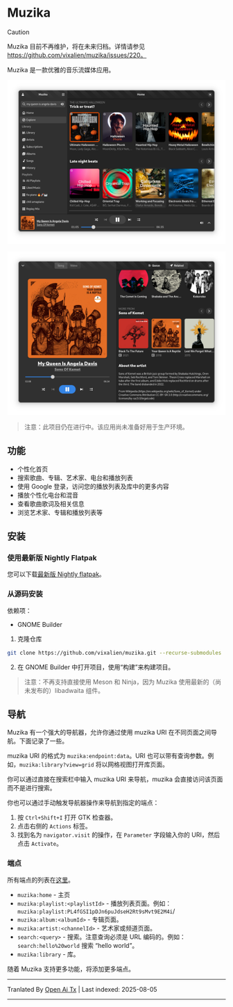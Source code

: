 # Muzika

> [!CAUTION]
> Muzika 目前不再维护，将在未来归档。详情请参见 https://github.com/vixalien/muzika/issues/220。

Muzika 是一款优雅的音乐流媒体应用。

![Muzika 首页](https://raw.githubusercontent.com/vixalien/muzika/main/data/resources/screenshots/home.png)

![Muzika 播放“My Queen is Angela Davis”](https://raw.githubusercontent.com/vixalien/muzika/main/data/resources/screenshots/playing.png)

> 注意：此项目仍在进行中。该应用尚未准备好用于生产环境。

## 功能

- 个性化首页
- 搜索歌曲、专辑、艺术家、电台和播放列表
- 使用 Google 登录，访问您的播放列表及库中的更多内容
- 播放个性化电台和混音
- 查看歌曲歌词及相关信息
- 浏览艺术家、专辑和播放列表等

## 安装

### 使用最新版 Nightly Flatpak

您可以下载[最新版 Nightly flatpak](https://vixalien.github.io/muzika/muzika.flatpakref)。

### 从源码安装

依赖项：

- GNOME Builder

1. 克隆仓库

```bash
git clone https://github.com/vixalien/muzika.git --recurse-submodules
```
2. 在 GNOME Builder 中打开项目，使用“构建”来构建项目。

> 注意：不再支持直接使用 Meson 和 Ninja，因为 Muzika
> 使用最新的（尚未发布的）libadwaita 组件。

## 导航

Muzika 有一个强大的导航器，允许你通过使用 muzika URI 在不同页面之间导航。下面记录了一些。

muzika URI 的格式为 `muzika:endpoint:data`。URI 也可以带有查询参数。例如，`muzika:library?view=grid` 将以网格视图打开库页面。

你可以通过直接在搜索栏中输入 muzika URI 来导航，muzika 会直接访问该页面而不是进行搜索。

你也可以通过手动触发导航器操作来导航到指定的端点：

1. 按 `Ctrl+Shift+I` 打开 GTK 检查器。
2. 点击右侧的 `Actions` 标签。
3. 找到名为 `navigator.visit` 的操作，在 `Parameter` 字段输入你的 URI，然后点击 `Activate`。

### 端点

所有端点的列表在[这里](https://raw.githubusercontent.com/vixalien/muzika/main/src/pages.ts)。

- `muzika:home` - 主页
- `muzika:playlist:<playlistId>` - 播放列表页面。例如：
  `muzika:playlist:PL4fGSI1pDJn6puJdseH2Rt9sMvt9E2M4i`/
- `muzika:album:<albumId>` - 专辑页面。
- `muzika:artist:<channelId>` - 艺术家或频道页面。
- `search:<query>` - 搜索。注意查询必须是 URL 编码的。例如：
  `search:hello%20world` 搜索 “hello world”。
- `muzika:library` - 库。

随着 Muzika 支持更多功能，将添加更多端点。










---


Tranlated By [Open Ai Tx](https://github.com/OpenAiTx/OpenAiTx) | Last indexed: 2025-08-05


---